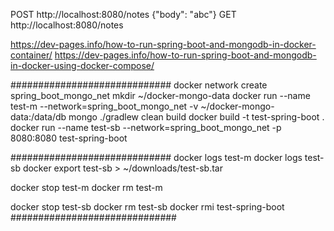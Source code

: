 POST http://localhost:8080/notes {"body": "abc"}
GET http://localhost:8080/notes

https://dev-pages.info/how-to-run-spring-boot-and-mongodb-in-docker-container/
https://dev-pages.info/how-to-run-spring-boot-and-mongodb-in-docker-using-docker-compose/

#############################
docker network create spring_boot_mongo_net
mkdir ~/docker-mongo-data
docker run --name test-m --network=spring_boot_mongo_net -v ~/docker-mongo-data:/data/db mongo
./gradlew clean build
docker build -t test-spring-boot .
docker run --name test-sb --network=spring_boot_mongo_net -p 8080:8080 test-spring-boot

#############################
docker logs test-m
docker logs test-sb
docker export test-sb > ~/downloads/test-sb.tar

docker stop test-m
docker rm test-m

docker stop test-sb
docker rm test-sb
docker rmi test-spring-boot
##############################